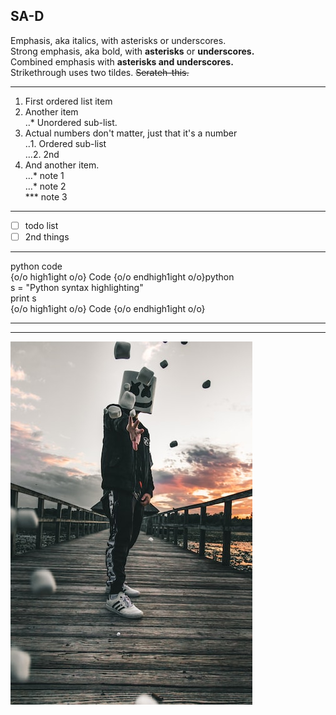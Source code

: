 ## SA-D

Emphasis, aka italics, with asterisks or underscores.  
Strong emphasis, aka bold, with **asterisks** or **underscores.**  
Combined emphasis with **asterisks and underscores.**  
Strikethrough uses two tildes. ~~Serateh-this.~~  

---

1. First ordered list item  
2. Another item  
  ‥* Unordered sub-list.  
3. Actual numbers don't matter, just that it's a number  
  ‥1. Ordered sub-list  
  …2. 2nd  
4. And another item.  
  …*  note 1  
  …*  note 2  
  *** note 3  

---

- [ ] todo list  
- [ ] 2nd things  

---

python code  
{o/o high1ight o/o} Code {o/o endhigh1ight o/o}python  
s = "Python syntax highlighting"  
print s  
{o/o high1ight o/o} Code {o/o endhigh1ight o/o}

---

---




![nkust](nkust.png "高科大")
